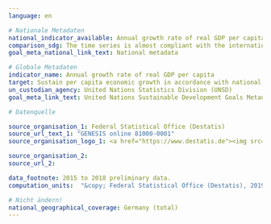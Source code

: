 ```yaml
---
language: en

# Nationale Metadaten
national_indicator_available: Annual growth rate of real GDP per capita
comparison_sdg: The time series is almost compliant with the international metadata description, but GDP is calculated in EUR and not in US dollars.
goal_meta_national_link_text: National metadata

# Globale Metadaten
indicator_name: Annual growth rate of real GDP per capita
target: Sustain per capita economic growth in accordance with national circumstances and, in particular, at least 7 per cent gross domestic product growth per annum in the least developed countries
un_custodian_agency: United Nations Statistics Division (UNSD)
goal_meta_link_text: United Nations Sustainable Development Goals Metadata

# Datenquelle

source_organisation_1: Federal Statistical Office (Destatis)
source_url_text_1: "GENESIS online 81000-0001"
source_organisation_logo_1: <a href="https://www.destatis.de"><img src="https://g205sdgs.github.io/sdg-indicators/public/LogosEn/destatis.png" alt="Logo Destatis" /></a>

source_organisation_2:
source_url_2:

data_footnote: 2015 to 2018 preliminary data.
computation_units:  "&copy; Federal Statistical Office (Destatis), 2019"

# Nicht ändern!
national_geographical_coverage: Germany (total)
---
```

